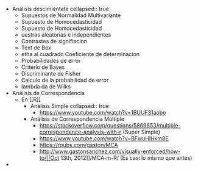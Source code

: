 - Análisis descimiéntate
  collapsed:: true
	- Supuestos de Normalidad Multivariante
	- Supuesto de Homocedasticidad
	- Supuesto de Homocedasticidad
	- uestras aleatorias e independientes
	- Contrastes de signifiacion
	- Text de Box
	- etha al cuadrado Coeficiente de determinacion
	- Probabilidades de error
	- Criterio de Bayes
	- Discriminante de Fisher
	- Calculo de la probabilidad de error
	- lambda da de Wilks
- Análisis de Correspondencia
	- En [[R]]
		- Análisis Simple
		  collapsed:: true
			- https://www.youtube.com/watch?v=1BUUF31aobo
		- Análisis de Correspondencia Múltiple
			- https://stackoverflow.com/questions/5869853/multiple-correspondence-analysis-with-r (Super Simple)
			- https://www.youtube.com/watch?v=BFwuHlHkm8E
			- https://rpubs.com/gaston/MCA
			- http://www.gastonsanchez.com/visually-enforced/how-to/[[Oct 13th, 2012]]/MCA-in-R/  (Es casi lo mismo que antes)
-